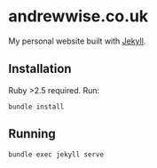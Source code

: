 # andrewwise.co.uk

My personal website built with [Jekyll](https://jekyllrb.com/).

## Installation

Ruby >2.5 required. Run:

```
bundle install
```

## Running

```
bundle exec jekyll serve
```